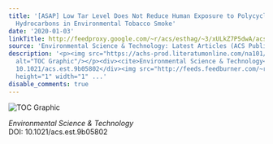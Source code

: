 ```yaml
---
title: '[ASAP] Low Tar Level Does Not Reduce Human Exposure to Polycyclic Aromatic
  Hydrocarbons in Environmental Tobacco Smoke'
date: '2020-01-03'
linkTitle: http://feedproxy.google.com/~r/acs/esthag/~3/xULkZ7P5dwA/acs.est.9b05802
source: 'Environmental Science & Technology: Latest Articles (ACS Publications)'
description: '<p><img src="https://achs-prod.literatumonline.com/na101/home/literatum/publisher/achs/journals/content/esthag/0/esthag.ahead-of-print/acs.est.9b05802/20200103/images/medium/es9b05802_0004.gif"
  alt="TOC Graphic"/></p><div><cite>Environmental Science & Technology</cite></div><div>DOI:
  10.1021/acs.est.9b05802</div><img src="http://feeds.feedburner.com/~r/acs/esthag/~4/xULkZ7P5dwA"
  height="1" width="1" ...'
disable_comments: true
---
```

<p><img src="https://achs-prod.literatumonline.com/na101/home/literatum/publisher/achs/journals/content/esthag/0/esthag.ahead-of-print/acs.est.9b05802/20200103/images/medium/es9b05802_0004.gif" alt="TOC Graphic"/></p><div><cite>Environmental Science & Technology</cite></div><div>DOI: 10.1021/acs.est.9b05802</div><img src="http://feeds.feedburner.com/~r/acs/esthag/~4/xULkZ7P5dwA" height="1" width="1" ...